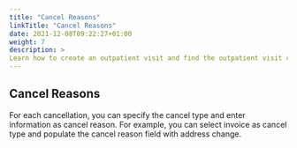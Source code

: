 ```yaml
---
title: "Cancel Reasons"
linkTitle: "Cancel Reasons"
date: 2021-12-08T09:22:27+01:00
weight: 7
description: >
Learn how to create an outpatient visit and find the outpatient visit created previously
---
```


## Cancel Reasons

For each cancellation, you can specify the cancel type and enter information as cancel reason. For example, you can select invoice as cancel type and populate the cancel reason field with address change.


